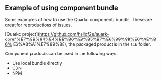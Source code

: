 ## Example of using component bundle

Some examples of how to use the Quarkc components bundle. These are great for reproductions of issues.

[Quarkc project](https://github.com/hellof2e/quark-core#%E7%BB%84%E4%BB%B6%E8%B5%B7%E6%89%8B%E6%9E%B6% E6%A8%A1%E7%89%88), the packaged product is in the `lib` folder.

Component products can be used in the following ways:

- Use local bundle directly
- CDN
- NPM